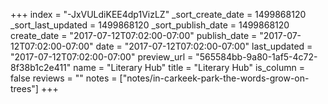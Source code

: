 +++
index = "-JxVULdiKEE4dp1VizLZ"
_sort_create_date = 1499868120
_sort_last_updated = 1499868120
_sort_publish_date = 1499868120
create_date = "2017-07-12T07:02:00-07:00"
publish_date = "2017-07-12T07:02:00-07:00"
date = "2017-07-12T07:02:00-07:00"
last_updated = "2017-07-12T07:02:00-07:00"
preview_url = "565584bb-9a80-1af5-4c72-8f38b1c2e411"
name = "Literary Hub"
title = "Literary Hub"
is_column = false
reviews = ""
notes = ["notes/in-carkeek-park-the-words-grow-on-trees"]
+++

